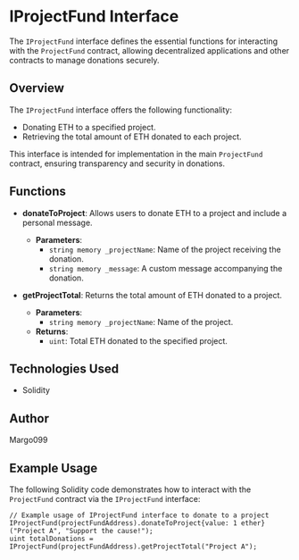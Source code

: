 # IProjectFund Interface

The `IProjectFund` interface defines the essential functions for interacting with the `ProjectFund` contract, allowing decentralized applications and other contracts to manage donations securely.

## Overview
The `IProjectFund` interface offers the following functionality:
- Donating ETH to a specified project.
- Retrieving the total amount of ETH donated to each project.

This interface is intended for implementation in the main `ProjectFund` contract, ensuring transparency and security in donations.

## Functions

- **donateToProject**: Allows users to donate ETH to a project and include a personal message.
  - **Parameters**:
    - `string memory _projectName`: Name of the project receiving the donation.
    - `string memory _message`: A custom message accompanying the donation.
  
- **getProjectTotal**: Returns the total amount of ETH donated to a project.
  - **Parameters**:
    - `string memory _projectName`: Name of the project.
  - **Returns**:
    - `uint`: Total ETH donated to the specified project.

## Technologies Used
- Solidity

## Author
Margo099

## Example Usage

The following Solidity code demonstrates how to interact with the `ProjectFund` contract via the `IProjectFund` interface:

```solidity
// Example usage of IProjectFund interface to donate to a project
IProjectFund(projectFundAddress).donateToProject{value: 1 ether}("Project A", "Support the cause!");
uint totalDonations = IProjectFund(projectFundAddress).getProjectTotal("Project A");

